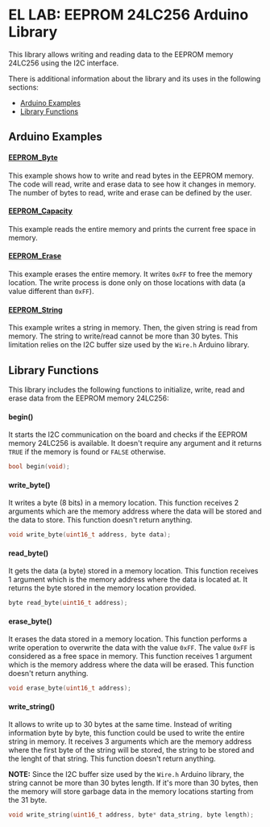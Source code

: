 # EL LAB: EEPROM 24LC256 Arduino Library
This library allows writing and reading data to the EEPROM memory 24LC256 using the I2C interface.

There is additional information about the library and its uses in the following sections:
- [Arduino Examples](https://github.com/EL-LAB/EL-LAB_EEPROM_24LC256_Arduino_Library#arduino-examples)
- [Library Functions](https://github.com/EL-LAB/EL-LAB_EEPROM_24LC256_Arduino_Library#library-functions)

## Arduino Examples
#### [EEPROM_Byte](/examples/EEPROM_Byte/EEPROM_Byte.ino)
This example shows how to write and read bytes in the EEPROM memory. The code will read, write and erase data to see how it changes in memory. The number of bytes to read, write and erase can be defined by the user.
#### [EEPROM_Capacity](/examples/EEPROM_Byte/EEPROM_Capacity.ino)
This example reads the entire memory and prints the current free space in memory.
#### [EEPROM_Erase](/examples/EEPROM_Byte/EEPROM_Erase.ino)
This example erases the entire memory. It writes `0xFF` to free the memory location. The write process is done only on those locations with data (a value different than `0xFF`).
#### [EEPROM_String](/examples/EEPROM_Byte/EEPROM_String.ino)
This example writes a string in memory. Then, the given string is read from memory. The string to write/read cannot be more than 30 bytes. This limitation relies on the I2C buffer size used by the `Wire.h` Arduino library.

## Library Functions
This library includes the following functions to initialize, write, read and erase data from the EEPROM memory 24LC256:
#### begin()
It starts the I2C communication on the board and checks if the EEPROM memory 24LC256 is available. It doesn't require any argument and it returns `TRUE` if the memory is found or `FALSE` otherwise.
```C++
bool begin(void);
```
#### write_byte()
It writes a byte (8 bits) in a memory location. This function receives 2 arguments which are the memory address where the data will be stored and the data to store. This function doesn't return anything.
```C++
void write_byte(uint16_t address, byte data);
```
#### read_byte()
It gets the data (a byte) stored in a memory location. This function receives 1 argument which is the memory address where the data is located at. It returns the byte stored in the memory location provided.
```C++
byte read_byte(uint16_t address);
```
#### erase_byte()
It erases the data stored in a memory location. This function performs a write operation to overwrite the data with the value `0xFF`. The value `0xFF` is considered as a free space in memory. This function receives 1 argument which is the memory address where the data will be erased. This function doesn't return anything.
```C++
void erase_byte(uint16_t address);
```
#### write_string()
It allows to write up to 30 bytes at the same time. Instead of writing information byte by byte, this function could be used to write the entire string in memory. It receives 3 arguments which are the memory address where the first byte of the string will be stored, the string to be stored and the lenght of that string. This function doesn't return anything.

**NOTE:** Since the I2C buffer size used by the `Wire.h` Arduino library, the string cannot be more than 30 bytes length. If it's more than 30 bytes, then the memory will store garbage data in the memory locations starting from the 31 byte.
```C++
void write_string(uint16_t address, byte* data_string, byte length);
```
